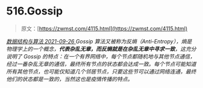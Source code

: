 <!--yml
category: 未分类
date: 0001-01-01 00:00:00
--->

# 516.Gossip

> 原文：[https://zwmst.com/4115.html](https://zwmst.com/4115.html)

   [ *数据结构与算法* ](https://zwmst.com/%e6%95%b0%e6%8d%ae%e7%bb%93%e6%9e%84%e4%b8%8e%e7%ae%97%e6%b3%95)*[ <time datetime="2021-09-27T00:10:54+08:00"> 2021-09-26 </time> ](https://zwmst.com/4115.html)  Gossip 算法又被称为反熵（Anti-Entropy），熵是物理学上的一个概念，**代表杂乱无章，而反熵就是在杂乱无章中寻求一致**，这充分说明了 Gossip 的特点：在一个有界网络中，每个节点都随机地与其他节点通信，经过一番杂乱无章的通信，最终所有节点的状态都会达成一致。每个节点可能知道所有其他节点，也可能仅知道几个邻居节点，只要这些节可以通过网络连通，最终他们的状态都是一致的，当然这也是疫情传播的特点。*